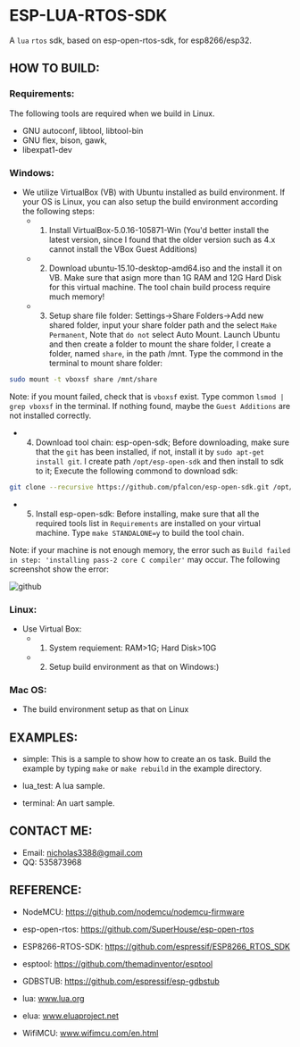 ESP-LUA-RTOS-SDK
======================================

A `lua` `rtos` sdk, based on esp-open-rtos-sdk, for esp8266/esp32.


HOW TO BUILD:
--------------------------------------

### Requirements:

The following tools are required when we build in Linux.

* GNU autoconf, libtool, libtool-bin
* GNU flex, bison, gawk,
* libexpat1-dev


### Windows:

* We utilize VirtualBox (VB) with Ubuntu installed as build environment. If your OS is Linux, you can also setup the build environment according the following steps:
  - 1. Install VirtualBox-5.0.16-105871-Win (You'd better install the latest version, since I found that the older version such as 4.x cannot install the VBox Guest Additions)
  - 2. Download ubuntu-15.10-desktop-amd64.iso and the install it on VB. Make sure that asign more than 1G RAM and 12G Hard Disk for this virtual machine. The tool chain build process require much memory!
  - 3. Setup share file folder: Settings->Share Folders->Add new shared folder, input your share folder path and the select `Make Permanent`, Note that `do not` select Auto Mount. Launch Ubuntu and then create a folder to mount the share folder, I create a folder, named `share`, in the path /mnt. Type the commond in the terminal to mount share folder:

```sh
sudo mount -t vboxsf share /mnt/share 
```

Note: if you mount failed, check that is `vboxsf` exist. Type common `lsmod | grep vboxsf` in the terminal. If nothing found, maybe the `Guest Additions` are not installed correctly.

  - 4. Download tool chain: esp-open-sdk; Before downloading, make sure that the `git` has been installed, if not, install it by `sudo apt-get install git`. I create path `/opt/esp-open-sdk` and then install to sdk to it; Execute the following commond to download sdk:
  
```sh
git clone --recursive https://github.com/pfalcon/esp-open-sdk.git /opt/esp-open-sdk
```
  
  - 5. Install esp-open-sdk: Before installing, make sure that all the required tools list in `Requirements` are installed on your virtual machine. Type `make STANDALONE=y` to build the tool chain.
  
Note: if your machine is not enough memory, the error such as `Build failed in step: 'installing pass-2 core C compiler'` may occur. The following screenshot show the error:

![github](http://ww2.sinaimg.cn/mw690/999babe3gw1f2iq57ya69j20hq09ajw3.jpg "github")
  
  
### Linux:

* Use Virtual Box:
  - 1. System requiement: RAM>1G; Hard Disk>10G
  - 2. Setup build environment as that on Windows:)

### Mac OS:

* The build environment setup as that on Linux


EXAMPLES:
--------------------------------------

* simple: This is a sample to show how to create an os task. Build the example by typing `make` or `make rebuild` in the example directory.

* lua_test: A lua sample. 

* terminal: An uart sample.


CONTACT ME:
--------------------------------------

  - Email: nicholas3388@gmail.com
  - QQ: 535873968


REFERENCE:
--------------------------------------

* NodeMCU: https://github.com/nodemcu/nodemcu-firmware

* esp-open-rtos: https://github.com/SuperHouse/esp-open-rtos

* ESP8266-RTOS-SDK: https://github.com/espressif/ESP8266_RTOS_SDK

* esptool: https://github.com/themadinventor/esptool

* GDBSTUB: https://github.com/espressif/esp-gdbstub

* lua: www.lua.org

* elua: www.eluaproject.net

* WifiMCU: www.wifimcu.com/en.html
